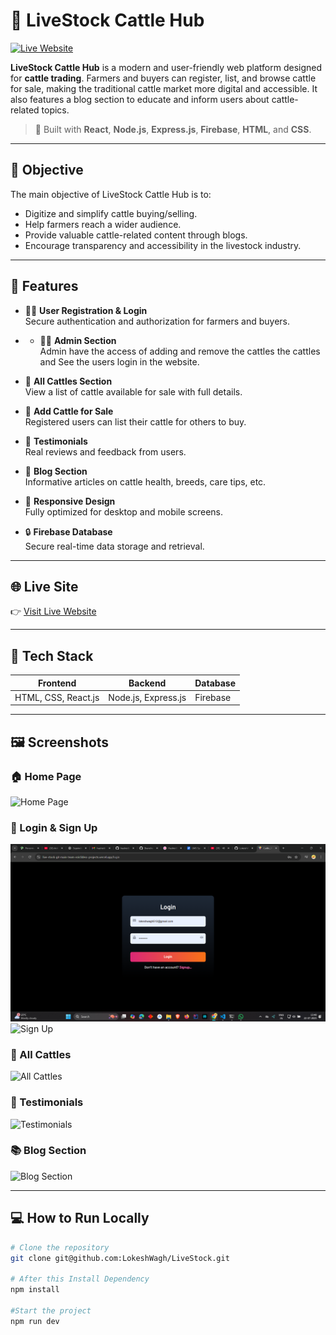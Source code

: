 # 🐄 LiveStock Cattle Hub

[![Live Website](https://img.shields.io/badge/Visit-Live--Website-green)](https://live-stock-git-main-team-ezic0dess-projects.vercel.app/)

**LiveStock Cattle Hub** is a modern and user-friendly web platform designed for **cattle trading**. Farmers and buyers can register, list, and browse cattle for sale, making the traditional cattle market more digital and accessible. It also features a blog section to educate and inform users about cattle-related topics.

> 🚀 Built with **React**, **Node.js**, **Express.js**, **Firebase**, **HTML**, and **CSS**.

---

## 🎯 Objective

The main objective of LiveStock Cattle Hub is to:

- Digitize and simplify cattle buying/selling.
- Help farmers reach a wider audience.
- Provide valuable cattle-related content through blogs.
- Encourage transparency and accessibility in the livestock industry.

---

## 🌟 Features

- 👨‍🌾 **User Registration & Login**  
  Secure authentication  and authorization for farmers and buyers.

- - 👨‍🌾 **Admin Section**  
  Admin have the access of adding and remove the cattles the cattles and See the users login in the website.

- 🐄 **All Cattles Section**  
  View a list of cattle available for sale with full details.

- 🛒 **Add Cattle for Sale**  
  Registered users can list their cattle for others to buy.

- 🧾 **Testimonials**  
  Real reviews and feedback from users.

- 📖 **Blog Section**  
  Informative articles on cattle health, breeds, care tips, etc.

- 🧩 **Responsive Design**  
  Fully optimized for desktop and mobile screens.

- 🔒 **Firebase Database**  
  Secure real-time data storage and retrieval.

---

## 🌐 Live Site

👉 [Visit Live Website](https://live-stock-git-main-team-ezic0dess-projects.vercel.app/)

---

## 🧰 Tech Stack

| Frontend        | Backend         | Database       |
|-----------------|------------------|----------------|
| HTML, CSS, React.js | Node.js, Express.js | Firebase       |

---

## 🖼️ Screenshots

### 🏠 Home Page
![Home Page](assets/home.png)

### 🔐 Login & Sign Up
![Login](./src/assets/login.png)
![Sign Up](your-signup-image-link-here)

### 🐄 All Cattles
![All Cattles](your-cattles-image-link-here)

### 💬 Testimonials
![Testimonials](your-testimonials-image-link-here)

### 📚 Blog Section
![Blog Section](your-blog-image-link-here)


---

## 💻 How to Run Locally

```bash
# Clone the repository
git clone git@github.com:LokeshWagh/LiveStock.git

# After this Install Dependency
npm install

#Start the project
npm run dev



